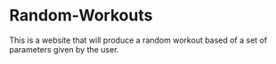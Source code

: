 # Random-Workouts
This is a website that will produce a random workout based of a set of parameters given by the user.
